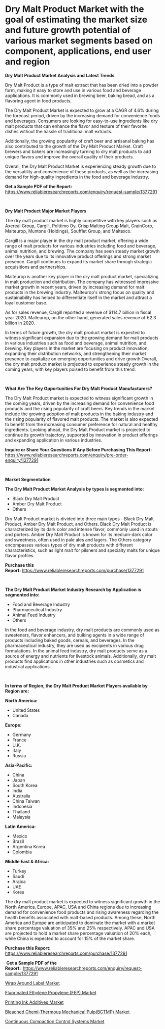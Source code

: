 <p><h1>Dry Malt Product Market with the goal of estimating the market size and future growth potential of various market segments based on component, applications, end user and region</h1></p><p><strong>Dry Malt Product Market Analysis and Latest Trends</strong></p>
<p><p>Dry Malt Product is a type of malt extract that has been dried into a powder form, making it easy to store and use in various food and beverage applications. It is commonly used in brewing beer, baking bread, and as a flavoring agent in food products.</p><p>The Dry Malt Product Market is expected to grow at a CAGR of 4.6% during the forecast period, driven by the increasing demand for convenience foods and beverages. Consumers are looking for easy-to-use ingredients like dry malt products that can enhance the flavor and texture of their favorite dishes without the hassle of traditional malt extracts.</p><p>Additionally, the growing popularity of craft beer and artisanal baking has also contributed to the growth of the Dry Malt Product Market. Craft brewers and bakers are increasingly turning to dry malt products to add unique flavors and improve the overall quality of their products.</p><p>Overall, the Dry Malt Product Market is experiencing steady growth due to the versatility and convenience of these products, as well as the increasing demand for high-quality ingredients in the food and beverage industry.</p></p>
<p><strong>Get a Sample PDF of the Report:&nbsp;</strong> <a href="https://www.reliableresearchreports.com/enquiry/request-sample/1377291">https://www.reliableresearchreports.com/enquiry/request-sample/1377291</a></p>
<p>&nbsp;</p>
<p><strong>Dry Malt Product Major Market Players</strong></p>
<p><p>The dry malt product market is highly competitive with key players such as Axereal Group, Cargill, Polttimo Oy, Crisp Malting Group Malt, GrainCorp, Malteurop, Muntons (Holdings), Soufflet Group, and Maltexco. </p><p>Cargill is a major player in the dry malt product market, offering a wide range of malt products for various industries including food and beverage, animal nutrition, and brewing. The company has seen steady market growth over the years due to its innovative product offerings and strong market presence. Cargill continues to expand its market share through strategic acquisitions and partnerships.</p><p>Malteurop is another key player in the dry malt product market, specializing in malt production and distribution. The company has witnessed impressive market growth in recent years, driven by increasing demand for malt products in the brewing industry. Malteurop's strong focus on quality and sustainability has helped to differentiate itself in the market and attract a loyal customer base.</p><p>As for sales revenue, Cargill reported a revenue of $114.7 billion in fiscal year 2020. Malteurop, on the other hand, generated sales revenue of €2.3 billion in 2020.</p><p>In terms of future growth, the dry malt product market is expected to witness significant expansion due to the growing demand for malt products in various industries such as food and beverage, animal nutrition, and brewing. Key players in the market are focusing on product innovation, expanding their distribution networks, and strengthening their market presence to capitalize on emerging opportunities and drive growth.Overall, the dry malt product market is projected to experience steady growth in the coming years, with key players poised to benefit from this trend.</p></p>
<p>&nbsp;</p>
<p><strong>What Are The Key Opportunities For Dry Malt Product Manufacturers?</strong></p>
<p><p>The Dry Malt Product market is expected to witness significant growth in the coming years, driven by the increasing demand for convenience food products and the rising popularity of craft beers. Key trends in the market include the growing adoption of malt products in the baking industry and the rising popularity of flavored malt products. The market is also expected to benefit from the increasing consumer preference for natural and healthy ingredients. Looking ahead, the Dry Malt Product market is projected to continue its growth trajectory, supported by innovation in product offerings and expanding application in various industries.</p></p>
<p><strong>Inquire or Share Your Questions If Any Before Purchasing This Report:</strong> <a href="https://www.reliableresearchreports.com/enquiry/pre-order-enquiry/1377291">https://www.reliableresearchreports.com/enquiry/pre-order-enquiry/1377291</a></p>
<p>&nbsp;</p>
<p><strong>Market Segmentation</strong></p>
<p><strong>The Dry Malt Product Market Analysis by types is segmented into:</strong></p>
<p><ul><li>Black Dry Malt Product</li><li>Amber Dry Malt Product</li><li>Others</li></ul></p>
<p><p>Dry Malt Product market is divided into three main types - Black Dry Malt Product, Amber Dry Malt Product, and Others. Black Dry Malt Product is characterized by its dark color and intense flavor, commonly used in stouts and porters. Amber Dry Malt Product is known for its medium-dark color and sweetness, often used in pale ales and lagers. The Others category encompasses various types of dry malt products with different characteristics, such as light malt for pilsners and specialty malts for unique flavor profiles.</p></p>
<p><strong>Purchase this Report:&nbsp;</strong><a href="https://www.reliableresearchreports.com/purchase/1377291">https://www.reliableresearchreports.com/purchase/1377291</a></p>
<p>&nbsp;</p>
<p><strong>The Dry Malt Product Market Industry Research by Application is segmented into:</strong></p>
<p><ul><li>Food and Beverage Industry</li><li>Pharmaceutical Industry</li><li>Animal Feed Industry</li><li>Others</li></ul></p>
<p><p>In the food and beverage industry, dry malt products are commonly used as sweeteners, flavor enhancers, and bulking agents in a wide range of products including baked goods, cereals, and beverages. In the pharmaceutical industry, they are used as excipients in various drug formulations. In the animal feed industry, dry malt products serve as a source of energy and nutrients for livestock animals. Additionally, dry malt products find applications in other industries such as cosmetics and industrial applications.</p></p>
<p>&nbsp;</p>
<p><strong>In terms of Region, the Dry Malt Product Market Players available by Region are:</strong></p>
<p>
    <p> <strong> North America: </strong>
        <ul>
            <li>United States</li>
            <li>Canada</li>
        </ul>
        </p> 
    <p> <strong> Europe: </strong>
        <ul>
            <li>Germany</li>
            <li>France</li>
            <li>U.K.</li>
            <li>Italy</li>
            <li>Russia</li>
        </ul>
        </p> 
    <p> <strong> Asia-Pacific: </strong>
        <ul>
            <li>China</li>
            <li>Japan</li>
            <li>South Korea</li>
            <li>India</li>
            <li>Australia</li>
            <li>China Taiwan</li>
            <li>Indonesia</li>
            <li>Thailand</li>
            <li>Malaysia</li>
        </ul>
        </p> 
    <p> <strong> Latin America: </strong>
        <ul>
            <li>Mexico</li>
            <li>Brazil</li>
            <li>Argentina Korea</li>
            <li>Colombia</li>
        </ul>
        </p> 
    <p> <strong> Middle East & Africa: </strong>
        <ul>
            <li>Turkey</li>
            <li>Saudi</li>
            <li>Arabia</li>
            <li>UAE</li>
            <li>Korea</li>
        </ul>
    </p>
    </p>
<p><p>The dry malt product market is expected to witness significant growth in the North America, Europe, APAC, USA and China regions due to increasing demand for convenience food products and rising awareness regarding the health benefits associated with malt-based products. Among these, North America and Europe are anticipated to dominate the market with a market share percentage valuation of 35% and 25% respectively. APAC and USA are projected to hold a market share percentage valuation of 20% each, while China is expected to account for 15% of the market share.</p></p>
<p><strong>Purchase this Report: </strong><a href="https://www.reliableresearchreports.com/purchase/1377291">https://www.reliableresearchreports.com/purchase/1377291</a></p>
<p>&nbsp;<strong>Get a Sample PDF of the Report:&nbsp;&nbsp;</strong><a href="https://www.reliableresearchreports.com/enquiry/request-sample/1377291">https://www.reliableresearchreports.com/enquiry/request-sample/1377291</a></p>
<p><strong></strong></p>
<p><p><a href="https://view.publitas.com/reportprime-1/wrap-around-label-market-offers-provide-insightful-data-for-the-time-period-from-2024-to-2031-and-also-provide-analysis-based-on-application-type-and-region/">Wrap Around Label Market</a></p><p><a href="https://fearless-okapi-6c8.notion.site/Fluorinated-Ethylene-Propylene-FEP-Market-Size-Evaluating-its-Market-Trends-Growth-and-Projecti-13013baade3c4be68bad88adc5854cdf">Fluorinated Ethylene Propylene (FEP) Market</a></p><p><a href="https://view.publitas.com/reportprime-1/printing-ink-additives-market-size-reflecting-a-forecast-till-2031-market-by-type-by-application-and-by-geography/">Printing Ink Additives Market</a></p><p><a href="https://gamy-alyssum-396.notion.site/Bleached-Chemi-Thermous-Mechanical-Pulp-BCTMP-Market-Size-Share-Trends-Analysis-Report-By-Applic-3bfb4aff631b45d49d47f5e4c2472816">Bleached Chemi-Thermous Mechanical Pulp(BCTMP) Market</a></p><p><a href="https://poised-avenue-46d.notion.site/Continuous-Compaction-Control-Systems-Market-Growth-Market-Trends-COVID-19-Impact-and-Forecasts-f-3ca19d626f654eda91b68e9a0ad9e700">Continuous Compaction Control Systems Market</a></p></p>